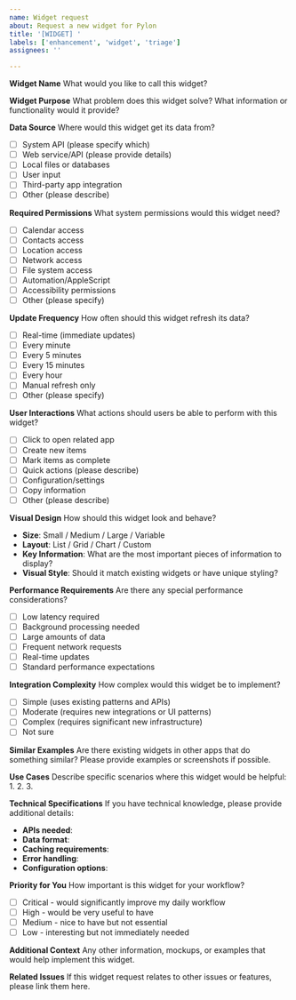 ```yaml
---
name: Widget request
about: Request a new widget for Pylon
title: '[WIDGET] '
labels: ['enhancement', 'widget', 'triage']
assignees: ''

---
```


**Widget Name**
What would you like to call this widget?

**Widget Purpose**
What problem does this widget solve? What information or functionality would it provide?

**Data Source**
Where would this widget get its data from?
- [ ] System API (please specify which)
- [ ] Web service/API (please provide details)
- [ ] Local files or databases
- [ ] User input
- [ ] Third-party app integration
- [ ] Other (please describe)

**Required Permissions**
What system permissions would this widget need?
- [ ] Calendar access
- [ ] Contacts access
- [ ] Location access
- [ ] Network access
- [ ] File system access
- [ ] Automation/AppleScript
- [ ] Accessibility permissions
- [ ] Other (please specify)

**Update Frequency**
How often should this widget refresh its data?
- [ ] Real-time (immediate updates)
- [ ] Every minute
- [ ] Every 5 minutes
- [ ] Every 15 minutes
- [ ] Every hour
- [ ] Manual refresh only
- [ ] Other (please specify)

**User Interactions**
What actions should users be able to perform with this widget?
- [ ] Click to open related app
- [ ] Create new items
- [ ] Mark items as complete
- [ ] Quick actions (please describe)
- [ ] Configuration/settings
- [ ] Copy information
- [ ] Other (please describe)

**Visual Design**
How should this widget look and behave?
- **Size**: Small / Medium / Large / Variable
- **Layout**: List / Grid / Chart / Custom
- **Key Information**: What are the most important pieces of information to display?
- **Visual Style**: Should it match existing widgets or have unique styling?

**Performance Requirements**
Are there any special performance considerations?
- [ ] Low latency required
- [ ] Background processing needed
- [ ] Large amounts of data
- [ ] Frequent network requests
- [ ] Real-time updates
- [ ] Standard performance expectations

**Integration Complexity**
How complex would this widget be to implement?
- [ ] Simple (uses existing patterns and APIs)
- [ ] Moderate (requires new integrations or UI patterns)
- [ ] Complex (requires significant new infrastructure)
- [ ] Not sure

**Similar Examples**
Are there existing widgets in other apps that do something similar? Please provide examples or screenshots if possible.

**Use Cases**
Describe specific scenarios where this widget would be helpful:
1. 
2. 
3. 

**Technical Specifications**
If you have technical knowledge, please provide additional details:
- **APIs needed**: 
- **Data format**: 
- **Caching requirements**: 
- **Error handling**: 
- **Configuration options**: 

**Priority for You**
How important is this widget for your workflow?
- [ ] Critical - would significantly improve my daily workflow
- [ ] High - would be very useful to have
- [ ] Medium - nice to have but not essential
- [ ] Low - interesting but not immediately needed

**Additional Context**
Any other information, mockups, or examples that would help implement this widget.

**Related Issues**
If this widget request relates to other issues or features, please link them here.